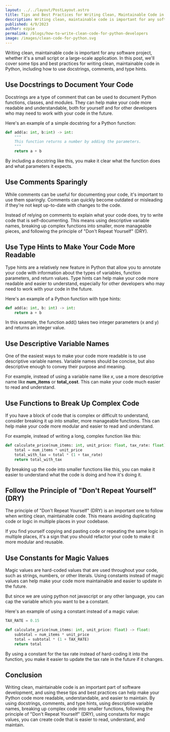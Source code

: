 ```yaml
---
layout: ../../layout/PostLayout.astro
title: Tips and Best Practices for Writing Clean, Maintainable Code in Python
description: Writing clean, maintainable code is important for any software project, whether it's a small script or a large-scale application. In this post, we'll cover some tips and best practices for writing clean, maintainable code in Python, including how to use docstrings, comments, and type hints.
published: 4/9/2023
author: ezpie
permalink: /blogs/how-to-write-clean-code-for-python-developers
image: /images/clean-code-for-python.svg
---
```


Writing clean, maintainable code is important for any software project, whether it's a small script or a large-scale application. In this post, we'll cover some tips and best practices for writing clean, maintainable code in Python, including how to use docstrings, comments, and type hints.

## Use Docstrings to Document Your Code

Docstrings are a type of comment that can be used to document Python functions, classes, and modules. They can help make your code more readable and understandable, both for yourself and for other developers who may need to work with your code in the future.

Here's an example of a simple docstring for a Python function:

```python
def add(a: int, b:int) -> int:
    """
    This function returns a number by adding the parameters.
    """
    return a + b
```

By including a docstring like this, you make it clear what the function does and what parameters it expects.

## Use Comments Sparingly

While comments can be useful for documenting your code, it's important to use them sparingly. Comments can quickly become outdated or misleading if they're not kept up-to-date with changes to the code.

Instead of relying on comments to explain what your code does, try to write code that is self-documenting. This means using descriptive variable names, breaking up complex functions into smaller, more manageable pieces, and following the principle of "Don't Repeat Yourself" (DRY).

## Use Type Hints to Make Your Code More Readable

Type hints are a relatively new feature in Python that allow you to annotate your code with information about the types of variables, function parameters, and return values. Type hints can help make your code more readable and easier to understand, especially for other developers who may need to work with your code in the future.

Here's an example of a Python function with type hints:

```python
def add(a: int, b: int) -> int:
    return a + b
```

In this example, the function add() takes two integer parameters (x and y) and returns an integer value.

## Use Descriptive Variable Names

One of the easiest ways to make your code more readable is to use descriptive variable names. Variable names should be concise, but also descriptive enough to convey their purpose and meaning.

For example, instead of using a variable name like _x_, use a more descriptive name like **num_items** or **total_cost**. This can make your code much easier to read and understand.

## Use Functions to Break Up Complex Code

If you have a block of code that is complex or difficult to understand, consider breaking it up into smaller, more manageable functions. This can help make your code more modular and easier to read and understand.

For example, instead of writing a long, complex function like this:

```python
def calculate_price(num_items: int, unit_price: float, tax_rate: float) -> float:
    total = num_items * unit_price
    total_with_tax = total * (1 + tax_rate)
    return total_with_tax
```

By breaking up the code into smaller functions like this, you can make it easier to understand what the code is doing and how it's doing it.

## Follow the Principle of "Don't Repeat Yourself" (DRY)

The principle of "Don't Repeat Yourself" (DRY) is an important one to follow when writing clean, maintainable code. This means avoiding duplicating code or logic in multiple places in your codebase.

If you find yourself copying and pasting code or repeating the same logic in multiple places, it's a sign that you should refactor your code to make it more modular and reusable.

## Use Constants for Magic Values

Magic values are hard-coded values that are used throughout your code, such as strings, numbers, or other literals. Using constants instead of magic values can help make your code more maintainable and easier to update in the future.

But since we are using python not javascript or any other language, you can cap the variable which you want to be a constant.

Here's an example of using a constant instead of a magic value:

```python
TAX_RATE = 0.15

def calculate_price(num_items: int, unit_price: float) -> float:
    subtotal = num_items * unit_price
    total = subtotal * (1 + TAX_RATE)
    return total
```

By using a constant for the tax rate instead of hard-coding it into the function, you make it easier to update the tax rate in the future if it changes.

## Conclusion

Writing clean, maintainable code is an important part of software development, and using these tips and best practices can help make your Python code more readable, understandable, and easier to maintain. By using docstrings, comments, and type hints, using descriptive variable names, breaking up complex code into smaller functions, following the principle of "Don't Repeat Yourself" (DRY), using constants for magic values, you can create code that is easier to read, understand, and maintain.
